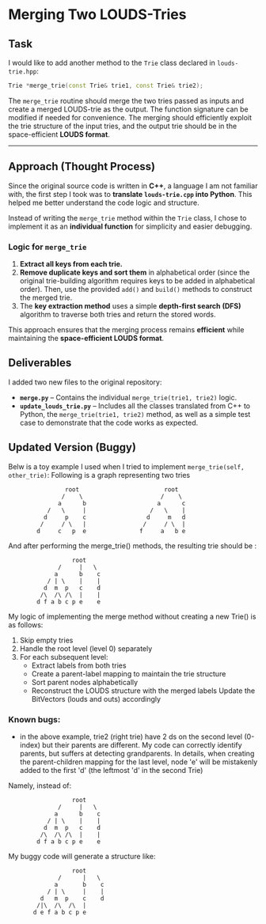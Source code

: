# **Merging Two LOUDS-Tries**

## **Task**  
I would like to add another method to the `Trie` class declared in `louds-trie.hpp`:  

```cpp
Trie *merge_trie(const Trie& trie1, const Trie& trie2);
```

The `merge_trie` routine should merge the two tries passed as inputs and create a merged LOUDS-trie as the output. The function signature can be modified if needed for convenience. The merging should efficiently exploit the trie structure of the input tries, and the output trie should be in the space-efficient **LOUDS format**.

---

## **Approach (Thought Process)**  

Since the original source code is written in **C++**, a language I am not familiar with, the first step I took was to **translate `louds-trie.cpp` into Python**. This helped me better understand the code logic and structure.

Instead of writing the `merge_trie` method within the `Trie` class, I chose to implement it as an **individual function** for simplicity and easier debugging.

### **Logic for `merge_trie`**  

1. **Extract all keys from each trie.**  
2. **Remove duplicate keys and sort them** in alphabetical order (since the original trie-building algorithm requires keys to be added in alphabetical order). Then, use the provided `add()` and `build()` methods to construct the merged trie.  
3. The **key extraction method** uses a simple **depth-first search (DFS)** algorithm to traverse both tries and return the stored words.

This approach ensures that the merging process remains **efficient** while maintaining the **space-efficient LOUDS format**.


## **Deliverables**  

I added two new files to the original repository:  

- **`merge.py`** – Contains the individual `merge_trie(trie1, trie2)` logic.  
- **`update_louds_trie.py`** – Includes all the classes translated from C++ to Python, the `merge_trie(trie1, trie2)` method, as well as a simple test case to demonstrate that the code works as expected.  


## **Updated Version (Buggy)**
Belw is a toy example I used when I tried to implement `merge_trie(self, other_trie)`:
Following is a graph representing two tries

                    root                        root
                   /    \                      /    \
                  a      b                    a      c
               /   \     |                  /   \    |
              d     p    c                 d     m   d
             /     / \   |                /     / \  |
            d     c   p  e               f     a   b e

And after performing the merge_trie() methods, the resulting trie should be :

                      root
                  /     |   \
                 a      b    c
               / | \    |    |
              d  m  p   c    d
             /\  /\ /\  |    |
            d f a b c p e    e

My logic of implementing the merge method without creating a new Trie() is as follows:

1. Skip empty tries
2. Handle the root level (level 0) separately
3. For each subsequent level:
    - Extract labels from both tries
    - Create a parent-label mapping to maintain the trie structure
    - Sort parent nodes alphabetically
    - Reconstruct the LOUDS structure with the merged labels
Update the BitVectors (louds and outs) accordingly

### Known bugs:
- in the above example, trie2 (right trie) have 2 ds on the second level (0-index) but their parents are different. My code can correctly identify parents, but suffers at detecting grandparents. In details, when creating the parent-children mapping for the last level, node 'e' will be mistakenly added to the first 'd' (the leftmost 'd' in the second Trie)

Namely, instead of: 

                      root
                  /     |   \
                 a      b    c
               / | \    |    |
              d  m  p   c    d
             /\  /\ /\  |    |
            d f a b c p e    e

My buggy code will generate a structure like:

                      root
                  /      |   \
                 a       b    c
               / | \     |    |
             d   m  p    c    d
            /|\  /\  /\  |    
           d e f a b c p e    
